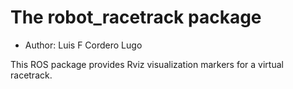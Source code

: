# The robot_racetrack package

- Author: Luis F Cordero Lugo

This ROS package provides Rviz visualization markers for a virtual racetrack.

